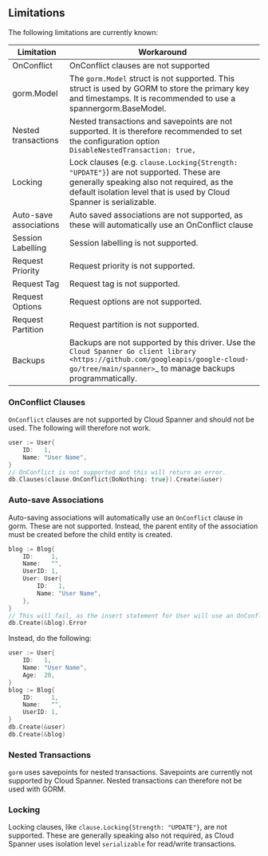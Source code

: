 ## Limitations
The following limitations are currently known:

| Limitation             | Workaround                                                                                                                                                                                                |
|------------------------|-----------------------------------------------------------------------------------------------------------------------------------------------------------------------------------------------------------|
| OnConflict             | OnConflict clauses are not supported                                                                                                                                                                      |
| gorm.Model             | The `gorm.Model` struct is not supported. This struct is used by GORM to store the primary key and timestamps. It is recommended to use a spannergorm.BaseModel.                                          |
| Nested transactions    | Nested transactions and savepoints are not supported. It is therefore recommended to set the configuration option `DisableNestedTransaction: true,`                                                       |
| Locking                | Lock clauses (e.g. `clause.Locking{Strength: "UPDATE"}`) are not supported. These are generally speaking also not required, as the default isolation level that is used by Cloud Spanner is serializable. |
| Auto-save associations | Auto saved associations are not supported, as these will automatically use an OnConflict clause                                                                                                           |
| Session Labelling      | Session labelling is not supported.                                                                                                                                                                       |                                                                                                                                                                      |
| Request Priority       | Request priority is not supported.                                                                                                                                                                        |
| Request Tag            | Request tag is not supported.                                                                                                                                                                             |
| Request Options        | Request options are not supported.                                                                                                                                                                        |
| Request Partition      | Request partition is not supported.                                                                                                                                                                       |
| Backups                | Backups are not supported by this driver. Use the `Cloud Spanner Go client library <https://github.com/googleapis/google-cloud-go/tree/main/spanner>`_ to manage backups programmatically.                |

### OnConflict Clauses
`OnConflict` clauses are not supported by Cloud Spanner and should not be used. The following will
therefore not work.

```go
user := User{
    ID:   1,
    Name: "User Name",
}
// OnConflict is not supported and this will return an error.
db.Clauses(clause.OnConflict{DoNothing: true}).Create(&user)
```

### Auto-save Associations
Auto-saving associations will automatically use an `OnConflict` clause in gorm. These are not
supported. Instead, the parent entity of the association must be created before the child entity is
created.

```go
blog := Blog{
    ID:     1,
    Name:   "",
    UserID: 1,
    User: User{
        ID:   1,
        Name: "User Name",
    },
}
// This will fail, as the insert statement for User will use an OnConflict clause.
db.Create(&blog).Error
```

Instead, do the following:

```go
user := User{
    ID:   1,
    Name: "User Name",
    Age:  20,
}
blog := Blog{
    ID:     1,
    Name:   "",
    UserID: 1,
}
db.Create(&user)
db.Create(&blog)
```

### Nested Transactions
`gorm` uses savepoints for nested transactions. Savepoints are currently not supported by Cloud Spanner. Nested
transactions can therefore not be used with GORM.

### Locking
Locking clauses, like `clause.Locking{Strength: "UPDATE"}`, are not supported. These are generally speaking also not
required, as Cloud Spanner uses isolation level `serializable` for read/write transactions.